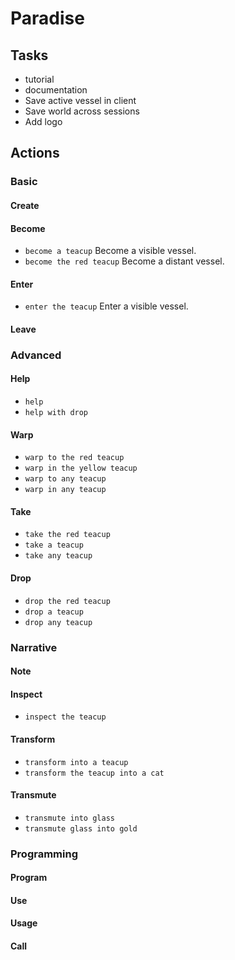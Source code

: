 # Paradise

## Tasks

- tutorial
- documentation
- Save active vessel in client
- Save world across sessions
- Add logo

## Actions

### Basic
#### Create
#### Become
- `become a teacup` Become a visible vessel.
- `become the red teacup` Become a distant vessel.
#### Enter
- `enter the teacup` Enter a visible vessel.
#### Leave

### Advanced
#### Help
- `help`
- `help with drop`
#### Warp
- `warp to the red teacup`
- `warp in the yellow teacup`
- `warp to any teacup`
- `warp in any teacup`
#### Take
- `take the red teacup`
- `take a teacup`
- `take any teacup`
#### Drop
- `drop the red teacup`
- `drop a teacup`
- `drop any teacup`

### Narrative
#### Note

#### Inspect
- `inspect the teacup`

#### Transform
- `transform into a teacup`
- `transform the teacup into a cat`

#### Transmute
- `transmute into glass`
- `transmute glass into gold`

### Programming
#### Program
#### Use
#### Usage
#### Call